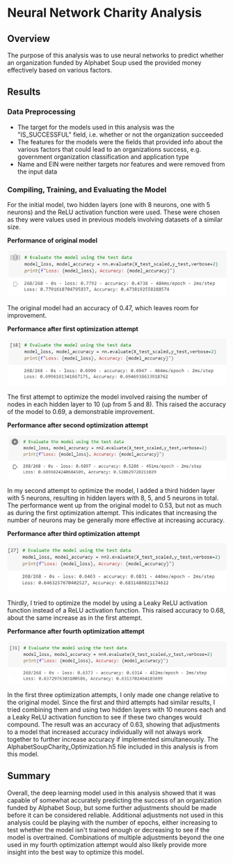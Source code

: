 # Neural Network Charity Analysis

## Overview

The purpose of this analysis was to use neural networks to predict whether an organization funded by Alphabet Soup used the provided money effectively based on various factors.

## Results

### Data Preprocessing

- The target for the models used in this analysis was the "IS_SUCCESSFUL" field, i.e. whether or not the organization succeeded
- The features for the models were the fields that provided info about the various factors that could lead to an organizations success, e.g. government organization classification and application type
- Name and EIN were neither targets nor features and were removed from the input data

### Compiling, Training, and Evaluating the Model

For the initial model, two hidden layers (one with 8 neurons, one with 5 neurons) and the ReLU activation function were used. These were chosen as they were values used in previous models involving datasets of a similar size.

**Performance of original model**

![model](resources/model.PNG)

The original model had an accuracy of 0.47, which leaves room for improvement.

**Performance after first optimization attempt**

![op1](resources/op1.PNG)

The first attempt to optimize the model involved raising the number of nodes in each hidden layer to 10 (up from 5 and 8). This raised the accuracy of the model to 0.69, a demonstrable improvement.

**Performance after second optimization attempt**

![op2](resources/op2.PNG)

In my second attempt to optimize the model, I added a third hidden layer with 5 neurons, resulting in hidden layers with 8, 5, and 5 neurons in total. The performance went up from the original model to 0.53, but not as much as during the first optimization attempt. This indicates that increasing the number of neurons may be generally more effective at increasing accuracy.

**Performance after third optimization attempt**

![op3](resources/op3.PNG)

Thirdly, I tried to optimize the model by using a Leaky ReLU activation function instead of a ReLU activation function. This raised accuracy to 0.68, about the same increase as in the first attempt.

**Performance after fourth optimization attempt**

![op3](resources/op4.PNG)

In the first three optimization attempts, I only made one change relative to the original model. Since the first and third attempts had similar results, I tried combining them and using two hidden layers with 10 neurons each and a Leaky ReLU activation function to see if these two changes would compound. The result was an accuracy of 0.63, showing that adjustments to a model that increased accuracy individually will not always work together to further increase accuracy if implemented simultaneously. The AlphabetSoupCharity_Optimization.h5 file included in this analysis is from this model.

## Summary

Overall, the deep learning model used in this analysis showed that it was capable of somewhat accurately predicting the success of an organization funded by Alphabet Soup, but some further adjustments should be made before it can be considered reliable. Additional adjustments not used in this analysis could be playing with the number of epochs, either increasing to test whether the model isn't trained enough or decreasing to see if the model is overtrained. Combinations of multiple adjustments beyond the one used in my fourth optimization attempt would also likely provide more insight into the best way to optimize this model.
